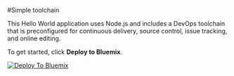 #Simple toolchain

This Hello World application uses Node.js and includes a DevOps toolchain that is preconfigured for continuous delivery, source control, issue tracking, and online editing.

To get started, click **Deploy to Bluemix**.

[![Deploy To Bluemix](https://bluemix.net/deploy/button.png)](https://daily-console.stage1.ng.bluemix.net/develop/setup/deploy/?repository=https%3A//github.com/open-toolchain/simple-toolchain)

<!--
For more information about using the sample, including instructions to add tools to the toolchain and make code changes, see <a href="x">Simple toolchain tutorial</a>
-->
